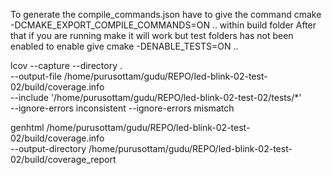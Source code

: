 To generate the compile_commands.json have to give the command cmake -DCMAKE_EXPORT_COMPILE_COMMANDS=ON .. within build folder
After that if you are running make it will work but test folders has not been enabled to enable give cmake -DENABLE_TESTS=ON ..


 lcov --capture --directory . \
     --output-file /home/purusottam/gudu/REPO/led-blink-02-test-02/build/coverage.info \
     --include '/home/purusottam/gudu/REPO/led-blink-02-test-02/tests/*' \
     --ignore-errors inconsistent --ignore-errors mismatch


genhtml /home/purusottam/gudu/REPO/led-blink-02-test-02/build/coverage.info \
        --output-directory /home/purusottam/gudu/REPO/led-blink-02-test-02/build/coverage_report

